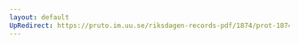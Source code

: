 ```yaml
---
layout: default
UpRedirect: https://pruto.im.uu.se/riksdagen-records-pdf/1874/prot-1874--fk--228/prot-1874--fk--228_008.pdf
---
```

